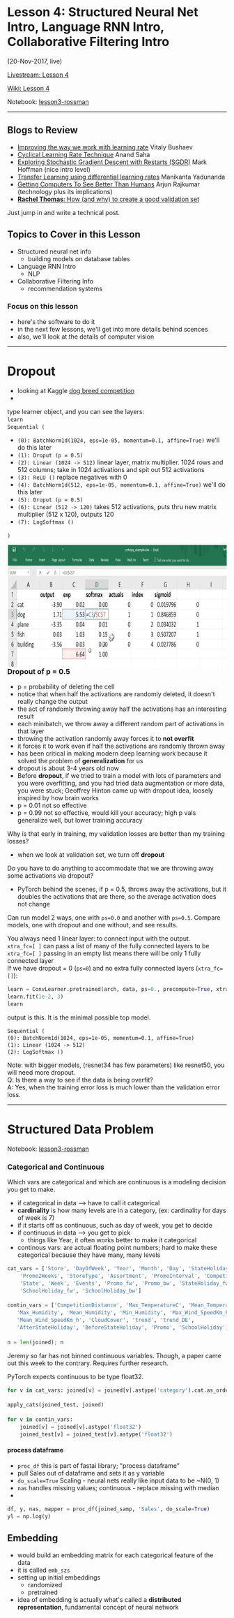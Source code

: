 # Lesson 4:  Structured Neural Net Intro, Language RNN Intro, Collaborative Filtering Intro
(20-Nov-2017, live)  

[Livestream: Lesson 4](https://www.youtube.com/watch?v=gbceqO8PpBg&feature=youtu.be)
 
[Wiki: Lesson 4](http://forums.fast.ai/t/wiki-lesson-4/8112)

Notebook:  [lesson3-rossman](https://github.com/fastai/fastai/blob/master/courses/dl1/lesson3-rossman.ipynb)

---

## Blogs to Review
* [Improving the way we work with learning rate](https://techburst.io/improving-the-way-we-work-with-learning-rate-5e99554f163b) Vitaly Bushaev
* [Cyclical Learning Rate Technique](http://teleported.in/posts/cyclic-learning-rate/) Anand Saha
* [Exploring Stochastic Gradient Descent with Restarts (SGDR)](https://medium.com/38th-street-studios/exploring-stochastic-gradient-descent-with-restarts-sgdr-fa206c38a74e) Mark Hoffman (nice intro level)
* [Transfer Learning using differential learning rates](https://towardsdatascience.com/transfer-learning-using-differential-learning-rates-638455797f00) Manikanta Yadunanda
* [Getting Computers To See Better Than Humans](https://medium.com/@ArjunRajkumar/getting-computers-to-see-better-than-humans-346d96634f73) Arjun Rajkumar (technology plus its implications)
* [**Rachel Thomas**:  How (and why) to create a good validation set](http://www.fast.ai/2017/11/13/validation-sets/)

Just jump in and write a technical post.

## Topics to Cover in this Lesson
* Structured neural net info
  - building models on database tables
* Language RNN Intro
  - NLP
* Collaborative Filtering Info
  - recommendation systems

### Focus on this lesson 
- here's the software to do it
- in the next few lessons, we'll get into more details behind scences
- also, we'll look at the details of computer vision

---
# Dropout
- looking at Kaggle [dog breed competition](https://www.kaggle.com/c/dog-breed-identification)
- 
type learner object, and you can see the layers:  
`learn`  
`Sequential (`
- `(0): BatchNorm1d(1024, eps=1e-05, momentum=0.1, affine=True)` we'll do this later
- `(1): Droput (p = 0.5)` 
- `(2): Linear (1024 -> 512)`  linear layer, matrix multiplier.  1024 rows and 512 columns; take in 1024 activations and spit out 512 activations  
- `(3): ReLU ()`  replace negatives with 0
- `(4): BatchNorm1d(512, eps=1e-05, momentum=0.1, affine=True)` we'll do this later
- `(5): Droput (p = 0.5)`
- `(6): Linear (512 -> 120)` takes 512 activations, puts thru new matrix multiplier (512 x 120), outputs 120
- `(7): LogSoftmax () `  

`)`

<img src="../images/softmax.png" align="left" height="280" width="700" >   <br> <br>

### Dropout of p = 0.5
- p = probability of deleting the cell
- notice that when half the activations are randomly deleted, it doesn't really change the output 
- the act of randomly throwing away half the activations has an interesting result
- each minibatch, we throw away a different random part of activations in that layer
- throwing the activation randomly away forces it to **not overfit**
- it forces it to work even if half the activations are randomly thrown away
- has been critical in making modern deep learning work because it solved the problem of **generalization** for us
- dropout is about 3-4 years old now
- Before **dropout**, if we tried to train a model with lots of parameters and you were overfitting, and you had tried data augmentation or more data, you were stuck; Geoffrey Hinton came up with dropout idea, loosely inspired by how brain works
- p = 0.01 not so effective
- p = 0.99 not so effective, would kill your accuracy; high p vals generalize well, but lower training accuracy

Why is that early in training, my validation losses are better than my training losses?  
- when we look at validation set, we turn off **dropout**  

Do you have to do anything to accommodate that we are throwing away some activations via dropout?  
- PyTorch behind the scenes, if p = 0.5, throws away the activations, but it doubles the activations that are there, so the average activation does not change  

Can run model 2 ways, one with `ps=0.0` and another with `ps=0.5`.  Compare models, one with dropout and one without, and see results.  

You always need 1 linear layer: to connect input with the output.  
`xtra_fc=[ ]` can pass a list of many of the fully connected layers to be  
`xtra_fc=[ ]` passing in an empty list means there will be only 1 fully connected layer  
If we have dropout = 0 (`ps=0`) and no extra fully connected layers (`xtra_fc=[]`):  
```python
learn = ConvLearner.pretrained(arch, data, ps=0., precompute=True, xtra_fc=[] )
learn.fit(1e-2, 3) 
learn
```  
output is this.  It is the minimal possible top model.    
```
Sequential (
(0): BatchNorm1d(1024, eps=1e-05, momentum=0.1, affine=True)
(1): Linear (1024 -> 512)
(2): LogSoftmax ()
```  
Note:  with bigger models, (resnet34 has few parameters) like resnet50, you will need more dropout.  
Q:  Is there a way to see if the data is being overfit?  
A:  Yes, when the training error loss is much lower than the validation error loss.  

---
# Structured Data Problem
Notebook:  [lesson3-rossman](https://github.com/fastai/fastai/blob/master/courses/dl1/lesson3-rossman.ipynb)

### Categorical and Continuous
Which vars are categorical and which are continuous is a modeling decision you get to make.  
- if categorical in data --> have to call it categorical
- **cardinality** is how many levels are in a category, (ex: cardinality for days of week is 7)
- if it starts off as continuous, such as day of week, you get to decide
- if continuous in data --> you get to pick
  - things like Year, it often works better to make it categorical
- continous vars: are actual floating point numbers; hard to make these categorical because they have many, many levels
  
```python
cat_vars = ['Store', 'DayOfWeek', 'Year', 'Month', 'Day', 'StateHoliday', 'CompetitionMonthsOpen',
    'Promo2Weeks', 'StoreType', 'Assortment', 'PromoInterval', 'CompetitionOpenSinceYear', 'Promo2SinceYear',
    'State', 'Week', 'Events', 'Promo_fw', 'Promo_bw', 'StateHoliday_fw', 'StateHoliday_bw',
    'SchoolHoliday_fw', 'SchoolHoliday_bw']

contin_vars = ['CompetitionDistance', 'Max_TemperatureC', 'Mean_TemperatureC', 'Min_TemperatureC',
   'Max_Humidity', 'Mean_Humidity', 'Min_Humidity', 'Max_Wind_SpeedKm_h', 
   'Mean_Wind_SpeedKm_h', 'CloudCover', 'trend', 'trend_DE',
   'AfterStateHoliday', 'BeforeStateHoliday', 'Promo', 'SchoolHoliday']

n = len(joined); n
```
Jeremy so far has not binned continuous variables.  Though, a paper came out this week to the contrary.  Requires further research.  

PyTorch expects continuous to be type float32.  
```python
for v in cat_vars: joined[v] = joined[v].astype('category').cat.as_ordered()

apply_cats(joined_test, joined)

for v in contin_vars:
    joined[v] = joined[v].astype('float32')
    joined_test[v] = joined_test[v].astype('float32')
```

#### process dataframe
- `proc_df` this is part of fastai library;  "process dataframe"  
- pull Sales out of dataframe and sets it as y variable
- `do_scale=True` Scaling - neural nets really like input data to be ~N(0, 1)
- `nas` handles missing values; continuous - replace missing with median
- 
```python
df, y, nas, mapper = proc_df(joined_samp, 'Sales', do_scale=True)
yl = np.log(y)
```

## Embedding
- would build an embedding matrix for each categorical feature of the data
- it is called `emb_szs`
- setting up initial embeddings
  - randomized
  - pretrained
- idea of embedding is actually what's called a **distributed representation**, fundamental concept of neural network









